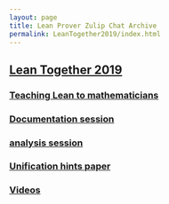 ```yaml
---
layout: page
title: Lean Prover Zulip Chat Archive
permalink: LeanTogether2019/index.html
---
```


## [Lean Together 2019](index.html)

### [Teaching Lean to mathematicians](TeachingLeantomathematicians.html)

### [Documentation session](Documentationsession.html)

### [analysis session](analysissession.html)

### [Unification hints paper](Unificationhintspaper.html)

### [Videos](Videos.html)

